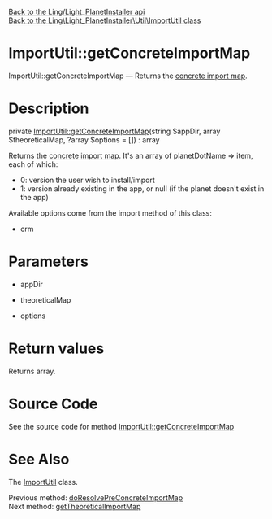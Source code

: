 [Back to the Ling/Light_PlanetInstaller api](https://github.com/lingtalfi/Light_PlanetInstaller/blob/master/doc/api/Ling/Light_PlanetInstaller.md)<br>
[Back to the Ling\Light_PlanetInstaller\Util\ImportUtil class](https://github.com/lingtalfi/Light_PlanetInstaller/blob/master/doc/api/Ling/Light_PlanetInstaller/Util/ImportUtil.md)


ImportUtil::getConcreteImportMap
================



ImportUtil::getConcreteImportMap — Returns the [concrete import map](https://github.com/lingtalfi/Light_PlanetInstaller/blob/master/doc/pages/conception-notes.md#import-map).




Description
================


private [ImportUtil::getConcreteImportMap](https://github.com/lingtalfi/Light_PlanetInstaller/blob/master/doc/api/Ling/Light_PlanetInstaller/Util/ImportUtil/getConcreteImportMap.md)(string $appDir, array $theoreticalMap, ?array $options = []) : array




Returns the [concrete import map](https://github.com/lingtalfi/Light_PlanetInstaller/blob/master/doc/pages/conception-notes.md#import-map).
It's an array of planetDotName => item, each of which:

- 0: version the user wish to install/import
- 1: version already existing in the app, or null (if the planet doesn't exist in the app)


Available options come from the import method of this class:
- crm




Parameters
================


- appDir

    

- theoreticalMap

    

- options

    


Return values
================

Returns array.








Source Code
===========
See the source code for method [ImportUtil::getConcreteImportMap](https://github.com/lingtalfi/Light_PlanetInstaller/blob/master/Util/ImportUtil.php#L1183-L1191)


See Also
================

The [ImportUtil](https://github.com/lingtalfi/Light_PlanetInstaller/blob/master/doc/api/Ling/Light_PlanetInstaller/Util/ImportUtil.md) class.

Previous method: [doResolvePreConcreteImportMap](https://github.com/lingtalfi/Light_PlanetInstaller/blob/master/doc/api/Ling/Light_PlanetInstaller/Util/ImportUtil/doResolvePreConcreteImportMap.md)<br>Next method: [getTheoreticalImportMap](https://github.com/lingtalfi/Light_PlanetInstaller/blob/master/doc/api/Ling/Light_PlanetInstaller/Util/ImportUtil/getTheoreticalImportMap.md)<br>

